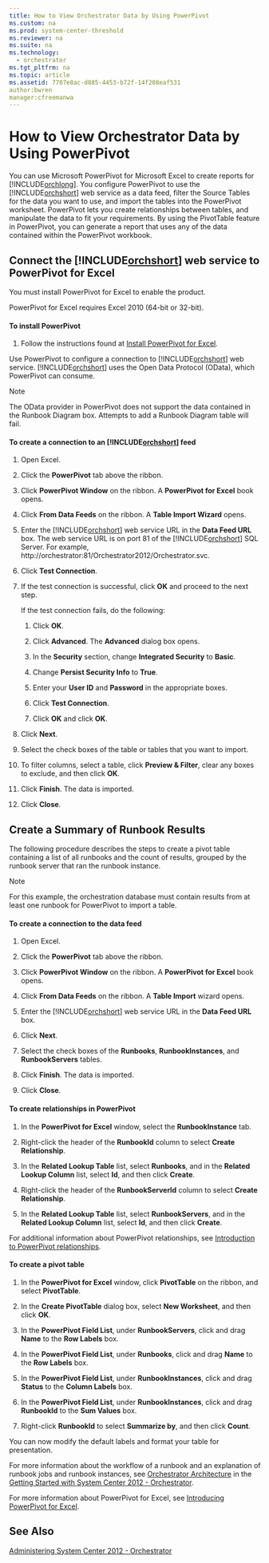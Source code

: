 ```yaml
---
title: How to View Orchestrator Data by Using PowerPivot
ms.custom: na
ms.prod: system-center-threshold
ms.reviewer: na
ms.suite: na
ms.technology: 
  - orchestrator
ms.tgt_pltfrm: na
ms.topic: article
ms.assetid: 7707e8ac-d885-4453-b72f-14f208eaf531
author:bwren
manager:cfreemanwa
---
```

# How to View Orchestrator Data by Using PowerPivot
You can use Microsoft PowerPivot for Microsoft Excel to create reports for [!INCLUDE[orchlong](../../orch/deploy/includes/orchlong_md.md)]. You configure PowerPivot to use the [!INCLUDE[orchshort](../../om/manage/includes/orchshort_md.md)] web service as a data feed, filter the Source Tables for the data you want to use, and import the tables into the PowerPivot worksheet. PowerPivot lets you create relationships between tables, and manipulate the data to fit your requirements. By using the PivotTable feature in PowerPivot, you can generate a report that uses any of the data contained within the PowerPivot workbook.  
  
## Connect the [!INCLUDE[orchshort](../../om/manage/includes/orchshort_md.md)] web service to PowerPivot for Excel  
You must install PowerPivot for Excel to enable the product.  
  
PowerPivot for Excel requires Excel 2010 \(64\-bit or 32\-bit\).  
  
#### To install PowerPivot  
  
1.  Follow the instructions found at [Install PowerPivot for Excel](http://go.microsoft.com/fwlink/p/?LinkID=184678).  
  
Use PowerPivot to configure a connection to [!INCLUDE[orchshort](../../om/manage/includes/orchshort_md.md)] web service. [!INCLUDE[orchshort](../../om/manage/includes/orchshort_md.md)] uses the Open Data Protocol \(OData\), which PowerPivot can consume.  
  
> [!NOTE]  
> The OData provider in PowerPivot does not support the data contained in the Runbook Diagram box. Attempts to add a Runbook Diagram table will fail.  
  
#### To create a connection to an [!INCLUDE[orchshort](../../om/manage/includes/orchshort_md.md)] feed  
  
1.  Open Excel.  
  
2.  Click the **PowerPivot** tab above the ribbon.  
  
3.  Click **PowerPivot Window** on the ribbon. A **PowerPivot for Excel** book opens.  
  
4.  Click **From Data Feeds** on the ribbon. A **Table Import Wizard** opens.  
  
5.  Enter the [!INCLUDE[orchshort](../../om/manage/includes/orchshort_md.md)] web service URL in the **Data Feed URL** box. The web service URL is on port 81 of the [!INCLUDE[orchshort](../../om/manage/includes/orchshort_md.md)] SQL Server. For example, http:\/\/orchestrator:81\/Orchestrator2012\/Orchestrator.svc.  
  
6.  Click **Test Connection**.  
  
7.  If the test connection is successful, click **OK** and proceed to the next step.  
  
    If the test connection fails, do the following:  
  
    1.  Click **OK**.  
  
    2.  Click **Advanced**. The **Advanced** dialog box opens.  
  
    3.  In the **Security** section, change **Integrated Security** to **Basic**.  
  
    4.  Change **Persist Security Info** to **True**.  
  
    5.  Enter your **User ID** and **Password** in the appropriate boxes.  
  
    6.  Click **Test Connection**.  
  
    7.  Click **OK** and click **OK**.  
  
8.  Click **Next**.  
  
9. Select the check boxes of the table or tables that you want to import.  
  
10. To filter columns, select a table, click **Preview & Filter**, clear any boxes to exclude, and then click **OK**.  
  
11. Click **Finish**. The data is imported.  
  
12. Click **Close**.  
  
## Create a Summary of Runbook Results  
The following procedure describes the steps to create a pivot table containing a list of all runbooks and the count of results, grouped by the runbook server that ran the runbook instance.  
  
> [!NOTE]  
> For this example, the orchestration database must contain results from at least one runbook for PowerPivot to import a table.  
  
#### To create a connection to the data&nbsp;feed  
  
1.  Open Excel.  
  
2.  Click the **PowerPivot** tab above the ribbon.  
  
3.  Click **PowerPivot Window** on the ribbon. A **PowerPivot for Excel** book opens.  
  
4.  Click **From Data Feeds** on the ribbon. A **Table Import** wizard opens.  
  
5.  Enter the [!INCLUDE[orchshort](../../om/manage/includes/orchshort_md.md)] web service URL in the **Data Feed URL** box.  
  
6.  Click **Next**.  
  
7.  Select the check boxes of the **Runbooks**, **RunbookInstances**, and **RunbookServers** tables.  
  
8.  Click **Finish**. The data is imported.  
  
9. Click **Close**.  
  
#### To create relationships in PowerPivot  
  
1.  In the **PowerPivot for Excel** window, select the **RunbookInstance** tab.  
  
2.  Right\-click the header of the **RunbookId** column to select **Create Relationship**.  
  
3.  In the **Related Lookup Table** list, select **Runbooks**, and in the **Related Lookup Column** list, select **Id**, and then click **Create**.  
  
4.  Right\-click the header of the **RunbookServerId** column to select **Create Relationship**.  
  
5.  In the **Related Lookup Table** list, select **RunbookServers**, and in the **Related Lookup Column** list, select **Id**, and then click **Create**.  
  
For additional information about PowerPivot relationships, see [Introduction to PowerPivot relationships](http://go.microsoft.com/fwlink/p/?LinkId=224794).  
  
#### To create a pivot table  
  
1.  In the **PowerPivot for Excel** window, click **PivotTable** on the ribbon, and select **PivotTable**.  
  
2.  In the **Create PivotTable** dialog box, select **New Worksheet**, and then click **OK**.  
  
3.  In the **PowerPivot Field List**, under **RunbookServers**, click and drag **Name** to the **Row Labels** box.  
  
4.  In the **PowerPivot Field List**, under **Runbooks**, click and drag **Name** to the **Row Labels** box.  
  
5.  In the **PowerPivot Field List**, under **RunbookInstances**, click and drag **Status** to the **Column Labels** box.  
  
6.  In the **PowerPivot Field List**, under **RunbookInstances**, click and drag **RunbookId** to the **Sum Values** box.  
  
7.  Right\-click **RunbookId** to select **Summarize by**, and then click **Count**.  
  
You can now modify the default labels and format your table for presentation.  
  
For more information about the workflow of a runbook and an explanation of runbook jobs and runbook instances, see [Orchestrator Architecture](../../orch/getstarted/Orchestrator-Architecture.md) in the [Getting Started with System Center 2012 - Orchestrator](../../orch/getstarted/Getting-Started-with-System-Center-2012---Orchestrator.md).  
  
For more information about PowerPivot for Excel, see [Introducing PowerPivot for Excel](http://go.microsoft.com/fwlink/p/?LinkID=187006).  
  
## See Also  
[Administering System Center 2012 - Orchestrator](../../orch/manage/Administering-System-Center-2012---Orchestrator.md)  
  
